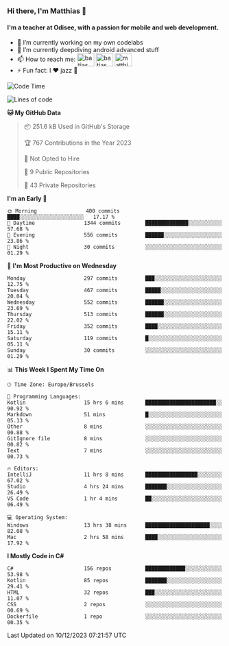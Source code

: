 ### Hi there, I'm Matthias 👋

#### I'm a teacher at Odisee, with a passion for mobile and web development.

- 🔭 I’m currently working on my own codelabs
- 🌱 I’m currently deepdiving android advanced stuff
- 📫 How to reach me: <a href="https://dev.to/batjas" target="_blank"><img align="center" src="https://raw.githubusercontent.com/rahuldkjain/github-profile-readme-generator/master/src/images/icons/Social/devto.svg" alt="batjas" height="30" width="40" /></a>
<a href="https://twitter.com/batjas" target="_blank"><img align="center" src="https://raw.githubusercontent.com/rahuldkjain/github-profile-readme-generator/master/src/images/icons/Social/twitter.svg" alt="batjas" height="30" width="40" /></a>
<a href="https://linkedin.com/in/matthiasdruwé" target="_blank"><img align="center" src="https://raw.githubusercontent.com/rahuldkjain/github-profile-readme-generator/master/src/images/icons/Social/linked-in-alt.svg" alt="matthiasdruwé" height="30" width="40" /></a>
- ⚡ Fun fact: I ❤ jazz 🎷


<!--START_SECTION:waka-->
![Code Time](http://img.shields.io/badge/Code%20Time-927%20hrs%2046%20mins-blue)

![Lines of code](https://img.shields.io/badge/From%20Hello%20World%20I%27ve%20Written-2.5%20million%20lines%20of%20code-blue)

**🐱 My GitHub Data** 

> 📦 251.6 kB Used in GitHub's Storage 
 > 
> 🏆 767 Contributions in the Year 2023
 > 
> 🚫 Not Opted to Hire
 > 
> 📜 9 Public Repositories 
 > 
> 🔑 43 Private Repositories 
 > 
**I'm an Early 🐤** 

```text
🌞 Morning                400 commits         ████░░░░░░░░░░░░░░░░░░░░░   17.17 % 
🌆 Daytime                1344 commits        ██████████████░░░░░░░░░░░   57.68 % 
🌃 Evening                556 commits         ██████░░░░░░░░░░░░░░░░░░░   23.86 % 
🌙 Night                  30 commits          ░░░░░░░░░░░░░░░░░░░░░░░░░   01.29 % 
```
📅 **I'm Most Productive on Wednesday** 

```text
Monday                   297 commits         ███░░░░░░░░░░░░░░░░░░░░░░   12.75 % 
Tuesday                  467 commits         █████░░░░░░░░░░░░░░░░░░░░   20.04 % 
Wednesday                552 commits         ██████░░░░░░░░░░░░░░░░░░░   23.69 % 
Thursday                 513 commits         ██████░░░░░░░░░░░░░░░░░░░   22.02 % 
Friday                   352 commits         ████░░░░░░░░░░░░░░░░░░░░░   15.11 % 
Saturday                 119 commits         █░░░░░░░░░░░░░░░░░░░░░░░░   05.11 % 
Sunday                   30 commits          ░░░░░░░░░░░░░░░░░░░░░░░░░   01.29 % 
```


📊 **This Week I Spent My Time On** 

```text
🕑︎ Time Zone: Europe/Brussels

💬 Programming Languages: 
Kotlin                   15 hrs 6 mins       ███████████████████████░░   90.92 % 
Markdown                 51 mins             █░░░░░░░░░░░░░░░░░░░░░░░░   05.13 % 
Other                    8 mins              ░░░░░░░░░░░░░░░░░░░░░░░░░   00.88 % 
GitIgnore file           8 mins              ░░░░░░░░░░░░░░░░░░░░░░░░░   00.82 % 
Text                     7 mins              ░░░░░░░░░░░░░░░░░░░░░░░░░   00.73 % 

🔥 Editors: 
IntelliJ                 11 hrs 8 mins       █████████████████░░░░░░░░   67.02 % 
Studio                   4 hrs 24 mins       ███████░░░░░░░░░░░░░░░░░░   26.49 % 
VS Code                  1 hr 4 mins         ██░░░░░░░░░░░░░░░░░░░░░░░   06.49 % 

💻 Operating System: 
Windows                  13 hrs 38 mins      █████████████████████░░░░   82.08 % 
Mac                      2 hrs 58 mins       ████░░░░░░░░░░░░░░░░░░░░░   17.92 % 
```

**I Mostly Code in C#** 

```text
C#                       156 repos           █████████████░░░░░░░░░░░░   53.98 % 
Kotlin                   85 repos            ███████░░░░░░░░░░░░░░░░░░   29.41 % 
HTML                     32 repos            ███░░░░░░░░░░░░░░░░░░░░░░   11.07 % 
CSS                      2 repos             ░░░░░░░░░░░░░░░░░░░░░░░░░   00.69 % 
Dockerfile               1 repo              ░░░░░░░░░░░░░░░░░░░░░░░░░   00.35 % 
```




 Last Updated on 10/12/2023 07:21:57 UTC
<!--END_SECTION:waka-->
